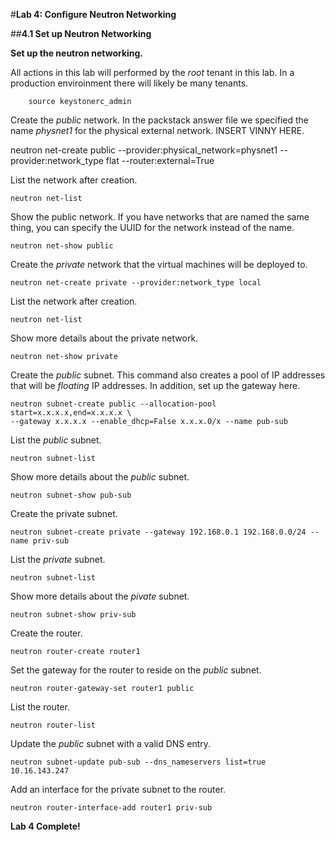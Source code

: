 #**Lab 4: Configure Neutron Networking**

##**4.1 Set up Neutron Networking**

**Set up the neutron networking.**

All actions in this lab will performed by the *root* tenant in this lab.  In a production enviroinment there will likely be many tenants.

        source keystonerc_admin
        
Create the *public* network. In the packstack answer file we specified the name *physnet1* for the physical external network.  INSERT VINNY HERE.

neutron net-create public --provider:physical_network=physnet1 --provider:network_type flat --router:external=True
        
List the network after creation.

    neutron net-list

Show the public network.  If you have networks that are named the same thing, you can specify the UUID for the network instead of the name.
        
    neutron net-show public
        
Create the *private* network that the virtual machines will be deployed to.

    neutron net-create private --provider:network_type local
        
List the network after creation.

    neutron net-list
        
Show more details about the private network.

    neutron net-show private
      
Create the *public* subnet. This command also creates a pool of IP addresses that will be *floating* IP addresses.  In addition, set up the gateway here.
  
    neutron subnet-create public --allocation-pool start=x.x.x.x,end=x.x.x.x \
    --gateway x.x.x.x --enable_dhcp=False x.x.x.0/x --name pub-sub
        
List the *public* subnet.

    neutron subnet-list
        
Show more details about the *public* subnet.

    neutron subnet-show pub-sub

Create the private subnet.       

    neutron subnet-create private --gateway 192.168.0.1 192.168.0.0/24 --name priv-sub
        
List the *private* subnet.

    neutron subnet-list

Show more details about the *pivate* subnet.

    neutron subnet-show priv-sub

Create the router.
        
    neutron router-create router1

Set the gateway for the router to reside on the *public* subnet.
        
    neutron router-gateway-set router1 public

List the router.
        
    neutron router-list

Update the *public* subnet with a valid DNS entry.
        
    neutron subnet-update pub-sub --dns_nameservers list=true 10.16.143.247

Add an interface for the private subnet to the router.
        
    neutron router-interface-add router1 priv-sub


**Lab 4 Complete!**

<!--BREAK-->